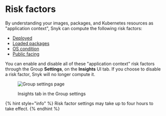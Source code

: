# Risk factors

By understanding your images, packages, and Kubernetes resources as "application context", Snyk can compute the following risk factors:

* [Deployed](deployed.md)
* [Loaded packages](loaded-packages.md)
* [OS condition](os-condition.md)
* [Public facing](public-facing.md)

You can enable and disable all of these "application context" risk factors through the Group **Settings**, on the **Insights** UI tab. If you choose to disable a risk factor, Snyk will no longer compute it.

<figure><img src="../../../../../.gitbook/assets/Screenshot 2023-09-26 at 18.45.06.png" alt="Group settings page"><figcaption><p>Insights tab in the Group settings</p></figcaption></figure>

{% hint style="info" %}
Risk factor settings may take up to four hours to take effect.
{% endhint %}
